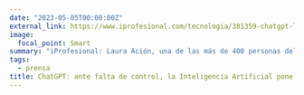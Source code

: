 ```yaml
---
date: "2023-05-05T00:00:00Z"
external_link: https://www.iprofesional.com/tecnologia/381359-chatgpt-la-inteligencia-artificial-pone-en-alerta-a-la-educacion
image:
  focal_point: Smart
summary: "iProfesional: Laura Ación, una de las más de 400 personas del mundo de la ciencia y la investigación que firmó la Declaración de Montevideo sobre Inteligencia Artificial y su impacto en América Latina, y advirtió sobre la irresponsabilidad con la que se lanzó al mundo esta herramienta de IA."
tags:
  - prensa
title: ChatGPT: ante falta de control, la Inteligencia Artificial pone en alerta a las escuelas argentinas
---
```

